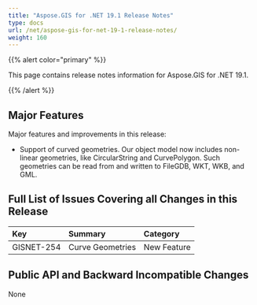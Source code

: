 ```yaml
---
title: "Aspose.GIS for .NET 19.1 Release Notes"
type: docs
url: /net/aspose-gis-for-net-19-1-release-notes/
weight: 160
---
```


{{% alert color="primary" %}} 

This page contains release notes information for Aspose.GIS for .NET 19.1.

{{% /alert %}} 
## **Major Features**
Major features and improvements in this release:

- Support of curved geometries.
  Our object model now includes non-linear geometries, like CircularString and CurvePolygon. Such geometries can be read from and written to FileGDB, WKT, WKB, and GML.
## **Full List of Issues Covering all Changes in this Release**

|**Key**|**Summary**|**Category**|
| :- | :- | :- |
|GISNET-254|Curve Geometries|New Feature|
## **Public API and Backward Incompatible Changes**
None
